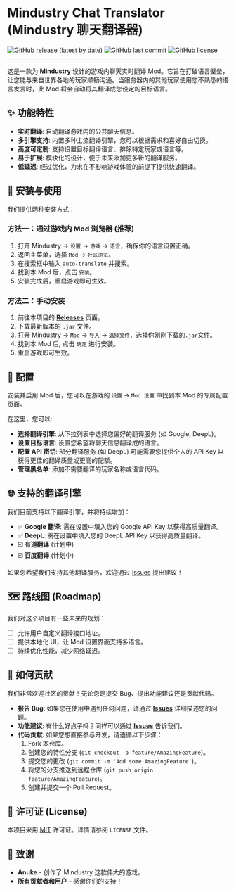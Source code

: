 # Mindustry Chat Translator (Mindustry 聊天翻译器)

[![GitHub release (latest by date)](https://img.shields.io/github/v/release/lhDream/auto-translate?style=for-the-badge)](https://github.com/lhDream/auto-translate/releases)
[![GitHub last commit](https://img.shields.io/github/last-commit/lhDream/auto-translate?style=for-the-badge)](https://github.com/lhDream/auto-translate/commits/main)
[![GitHub license](https://img.shields.io/github/license/lhDream/auto-translate?style=for-the-badge)](./LICENSE)

<!-- [English](./README.en.md) | **简体中文** -->

---

这是一款为 **Mindustry** 设计的游戏内聊天实时翻译 Mod。它旨在打破语言壁垒，让您能与来自世界各地的玩家顺畅沟通。当服务器内的其他玩家使用您不熟悉的语言发言时，此 Mod 将会自动将其翻译成您设定的目标语言。

## ✨ 功能特性

*   **实时翻译**: 自动翻译游戏内的公共聊天信息。
*   **多引擎支持**: 内置多种主流翻译引擎，您可以根据需求和喜好自由切换。
*   **高度可定制**: 支持设置目标翻译语言、排除特定玩家或语言等。
*   **易于扩展**: 模块化的设计，便于未来添加更多新的翻译服务。
*   **低延迟**: 经过优化，力求在不影响游戏体验的前提下提供快速翻译。
<!--
## 📸 效果截图

*(在此处插入一张或多张展示 Mod 效果的截图)*

![聊天翻译效果图](https://your-image-host.com/path/to/screenshot.png)
> *一个清晰的截图能让用户快速了解 Mod 的用途。*
-->

## 🚀 安装与使用

我们提供两种安装方式：

### 方法一：通过游戏内 Mod 浏览器 (推荐)

1.  打开 Mindustry -> `设置` -> `游戏` -> `语言`，确保你的语言设置正确。
2.  返回主菜单，选择 `Mod` -> `社区浏览`。
3.  在搜索框中输入 `auto-translate` 并搜索。
4.  找到本 Mod 后，点击 `安装`。
5.  安装完成后，重启游戏即可生效。

### 方法二：手动安装

1.  前往本项目的 [**Releases**](https://github.com/lhDream/auto-translate/releases) 页面。
2.  下载最新版本的 `.jar` 文件。
3.  打开 Mindustry -> `Mod` -> `导入` -> `选择文件`，选择你刚刚下载的`.jar`文件。
4.  找到本 Mod 后, 点击 `确定` 进行安装。
4.  重启游戏即可生效。

## 🔧 配置

安装并启用 Mod 后，您可以在游戏的 `设置` -> `Mod 设置` 中找到本 Mod 的专属配置页面。

在这里，您可以:
*   **选择翻译引擎**: 从下拉列表中选择您偏好的翻译服务 (如 Google, DeepL)。
*   **设置目标语言**: 设置您希望将聊天信息翻译成的语言。
*   **配置 API 密钥**: 部分翻译服务 (如 DeepL) 可能需要您提供个人的 API Key 以获得更佳的翻译质量或更高的配额。
*   **管理黑名单**: 添加不需要翻译的玩家名称或语言代码。

## 🌐 支持的翻译引擎

我们目前支持以下翻译引擎，并将持续增加：

*   ✅ **Google 翻译**: 需在设置中填入您的 Google API Key 以获得高质量翻译。
*   ✅ **DeepL**: 需在设置中填入您的 DeepL API Key 以获得高质量翻译。
*   ☑️ **有道翻译** (计划中)
*   ☑️ **百度翻译** (计划中)

如果您希望我们支持其他翻译服务，欢迎通过 [Issues](https://github.com/lhDream/auto-translate/issues) 提出建议！

## 🗺️ 路线图 (Roadmap)

我们对这个项目有一些未来的规划：

*   [ ] 允许用户自定义翻译接口地址。
*   [ ] 提供本地化 UI，让 Mod 设置界面支持多语言。
*   [ ] 持续优化性能，减少网络延迟。

## 🤝 如何贡献

我们非常欢迎社区的贡献！无论您是提交 Bug、提出功能建议还是贡献代码。

*   **报告 Bug**: 如果您在使用中遇到任何问题，请通过 [**Issues**](https://github.com/lhDream/auto-translate/issues) 详细描述您的问题。
*   **功能建议**: 有什么好点子吗？同样可以通过 [**Issues**](https://github.com/lhDream/auto-translate/issues) 告诉我们。
*   **代码贡献**: 如果您想直接参与开发，请遵循以下步骤：
    1.  Fork 本仓库。
    2.  创建您的特性分支 (`git checkout -b feature/AmazingFeature`)。
    3.  提交您的更改 (`git commit -m 'Add some AmazingFeature'`)。
    4.  将您的分支推送到远程仓库 (`git push origin feature/AmazingFeature`)。
    5.  创建并提交一个 Pull Request。

## 📄 许可证 (License)

本项目采用 [MIT](LICENSE) 许可证。详情请参阅 `LICENSE` 文件。

## 🙏 致谢

*   **Anuke** - 创作了 Mindustry 这款伟大的游戏。
*   **所有贡献者和用户** - 感谢你们的支持！
